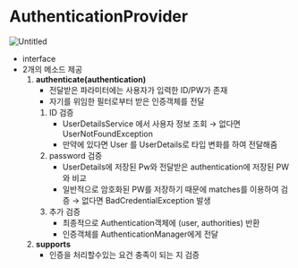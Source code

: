 # AuthenticationProvider

![Untitled](https://s3-us-west-2.amazonaws.com/secure.notion-static.com/1a3e4cab-5e0f-43f5-96fe-7688c98a4828/Untitled.png)

- interface
- 2개의 메소드 제공
    1. **authenticate(authentication)**
        - 전달받은 파라미터에는 사용자가 입력한 ID/PW가 존재
        - 자기를 위임한 필터로부터 받은 인증객체를 전달
        1. ID 검증
            - UserDetailsService 에서 사용자 정보 조회 → 없다면 UserNotFoundException
            - 만약에 있다면 User 를 UserDetails로 타입 변화를 하여 전달해줌
        2. password 검증
            - UserDetails에 저장된 Pw와 전달받은 authentication에 저장된 PW와 비교
            - 일반적으로 암호화된 PW를 저장하기 때문에 matches를 이용하여 검증 → 없다면 BadCredentialException 발생
        3. 추가 검증
            - 최종적으로 Authentication객체에 (user, authorities) 반환
            - 인증객체를 AuthenticationManager에게 전달
    2. **supports**
        - 인증을 처리할수있는 요건 충족이 되는 지 검증
